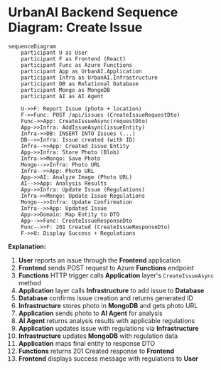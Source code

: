 # UrbanAI Backend Sequence Diagram: Create Issue

```mermaid
sequenceDiagram
    participant U as User
    participant F as Frontend (React)
    participant Func as Azure Functions
    participant App as UrbanAI.Application
    participant Infra as UrbanAI.Infrastructure
    participant DB as Relational Database
    participant Mongo as MongoDB
    participant AI as AI Agent

    U->>F: Report Issue (photo + location)
    F->>Func: POST /api/issues (CreateIssueRequestDto)
    Func->>App: CreateIssueAsync(requestDto)
    App->>Infra: AddIssueAsync(issueEntity)
    Infra->>DB: INSERT INTO Issues (...)
    DB-->>Infra: Issue created (with ID)
    Infra-->>App: Created Issue Entity
    App->>Infra: Store Photo (Blob)
    Infra->>Mongo: Save Photo
    Mongo-->>Infra: Photo URL
    Infra-->>App: Photo URL
    App->>AI: Analyze Image (Photo URL)
    AI-->>App: Analysis Results
    App->>Infra: Update Issue (Regulations)
    Infra->>Mongo: Update Issue Regulations
    Mongo-->>Infra: Update Confirmation
    Infra-->>App: Updated Issue
    App->>Domain: Map Entity to DTO
    App-->>Func: CreateIssueResponseDto
    Func-->>F: 201 Created (CreateIssueResponseDto)
    F->>U: Display Success + Regulations
```

**Explanation:**

1. **User** reports an issue through the **Frontend** application
2. **Frontend** sends POST request to Azure **Functions** endpoint
3. **Functions** HTTP trigger calls **Application** layer's `CreateIssueAsync` method
4. **Application** layer calls **Infrastructure** to add issue to **Database**
5. **Database** confirms issue creation and returns generated ID
6. **Infrastructure** stores photo in **MongoDB** and gets photo URL
7. **Application** sends photo to **AI Agent** for analysis
8. **AI Agent** returns analysis results with applicable regulations
9. **Application** updates issue with regulations via **Infrastructure**
10. **Infrastructure** updates **MongoDB** with regulation data
11. **Application** maps final entity to response DTO
12. **Functions** returns 201 Created response to **Frontend**
13. **Frontend** displays success message with regulations to **User**
